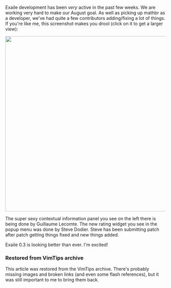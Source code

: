<!-- :metadata:

title: Exaile Development Update, July 24, 2009
tags: Exaile, Programming, Linux
publishedAt: 2009-07-24T16:47:56-07:00
summary:

Exaile development has been *very* active in the past few weeks.  We are
working very hard to make our August goal.  As well as picking up mathbr as a
developer, we've had quite a few contributors adding/fixing a lot of things.
If you're like me, this screenshot makes you drool (click on it to get a larger
view):

-->

Exaile development has been *very* active in the past few weeks.  We are
working very hard to make our August goal.  As well as picking up mathbr as a
developer, we've had quite a few contributors adding/fixing a lot of things.
If you're like me, this screenshot makes you drool (click on it to get a larger
view):

<a href='/media/images/exaile_context_info.png'><img
src='/media/images/exaile_context_info.png' width='550' border='0'></a>

The super sexy contextual information panel you see on the left there is being
done by Guillaume Lecomte.  The new rating widget you see in the popup menu was
done by Steve Dodier.  Steve has been submitting patch after patch getting
things fixed and new things added.

Exaile 0.3 is looking better than ever.  I'm excited!

<div class="restored-from-archive">
  <h3>Restored from VimTips archive</h3>
  <p>
  This article was restored from the VimTips archive. There's probably
  missing images and broken links (and even some flash references), but it
  was still important to me to bring them back.
  </p>
</div>
